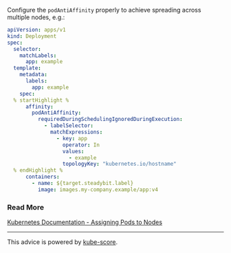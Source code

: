 Configure the `podAntiAffinity` properly to achieve spreading across multiple nodes, e.g.:

```yaml
apiVersion: apps/v1
kind: Deployment
spec:
  selector:
    matchLabels:
      app: example
  template:
    metadata:
      labels:
        app: example
    spec:
  % startHighlight %
      affinity:
        podAntiAffinity:
          requiredDuringSchedulingIgnoredDuringExecution:
            - labelSelector:
              matchExpressions:
                - key: app
                  operator: In
                  values:
                    - example
                  topologyKey: "kubernetes.io/hostname"
  % endHighlight %
      containers:
        - name: ${target.steadybit.label}
          image: images.my-company.example/app:v4
```

### Read More
[Kubernetes Documentation - Assigning Pods to Nodes](https://kubernetes.io/docs/concepts/configuration/assign-pod-node/)

---
This advice is powered by [kube-score](https://kube-score.com/).
